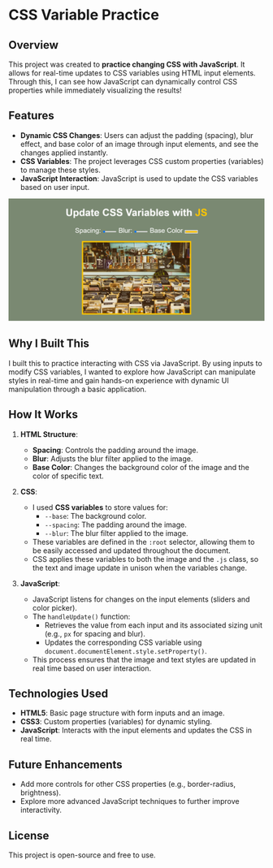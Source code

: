 # CSS Variable Practice

## Overview

This project was created to **practice changing CSS with JavaScript**. It allows for real-time updates to CSS variables using HTML input elements. Through this, I can see how JavaScript can dynamically control CSS properties while immediately visualizing the results!

## Features

- **Dynamic CSS Changes**: Users can adjust the padding (spacing), blur effect, and base color of an image through input elements, and see the changes applied instantly.
- **CSS Variables**: The project leverages CSS custom properties (variables) to manage these styles.
- **JavaScript Interaction**: JavaScript is used to update the CSS variables based on user input.

![Photo of CSS Variable Practice application](photo-sample.png)

## Why I Built This

I built this to practice interacting with CSS via JavaScript. By using inputs to modify CSS variables, I wanted to explore how JavaScript can manipulate styles in real-time and gain hands-on experience with dynamic UI manipulation through a basic application.

## How It Works

1. **HTML Structure**:

   - **Spacing**: Controls the padding around the image.
   - **Blur**: Adjusts the blur filter applied to the image.
   - **Base Color**: Changes the background color of the image and the color of specific text.

2. **CSS**:

   - I used **CSS variables** to store values for:
     - `--base`: The background color.
     - `--spacing`: The padding around the image.
     - `--blur`: The blur filter applied to the image.
   - These variables are defined in the `:root` selector, allowing them to be easily accessed and updated throughout the document.
   - CSS applies these variables to both the image and the `.js` class, so the text and image update in unison when the variables change.

3. **JavaScript**:
   - JavaScript listens for changes on the input elements (sliders and color picker).
   - The `handleUpdate()` function:
     - Retrieves the value from each input and its associated sizing unit (e.g., `px` for spacing and blur).
     - Updates the corresponding CSS variable using `document.documentElement.style.setProperty()`.
   - This process ensures that the image and text styles are updated in real time based on user interaction.

## Technologies Used

- **HTML5**: Basic page structure with form inputs and an image.
- **CSS3**: Custom properties (variables) for dynamic styling.
- **JavaScript**: Interacts with the input elements and updates the CSS in real time.

## Future Enhancements

- Add more controls for other CSS properties (e.g., border-radius, brightness).
- Explore more advanced JavaScript techniques to further improve interactivity.

## License

This project is open-source and free to use.
